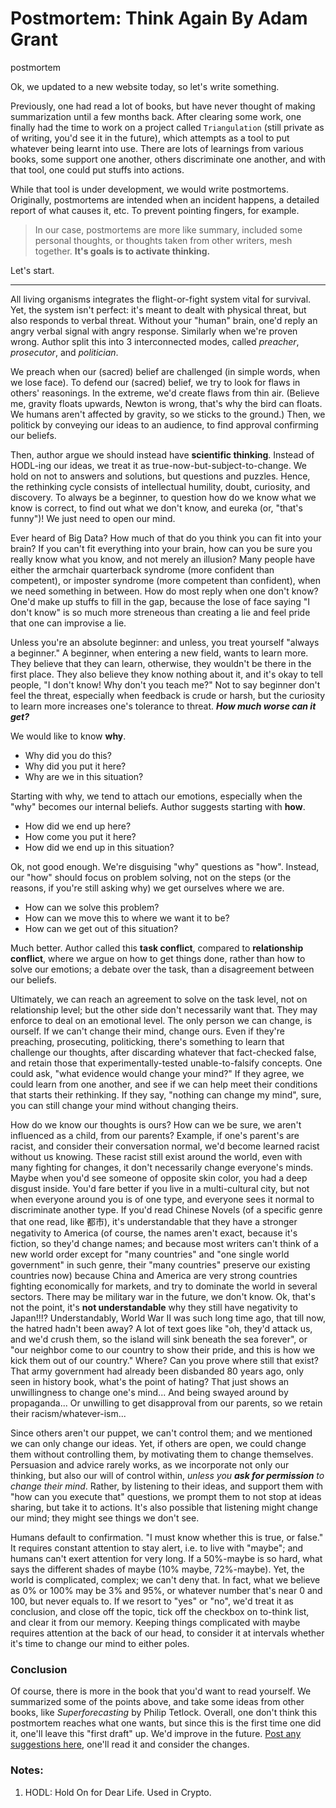 # Postmortem: Think Again By Adam Grant
postmortem

Ok, we updated to a new website today, so let's write something. 

Previously, one had read a lot of books, but have never thought of making summarization until a few months back. After clearing some work, one finally had the time to work on a project called `Triangulation` (still private as of writing, you'd see it in the future), which attempts as a tool to put whatever being learnt into use. There are lots of learnings from various books, some support one another, others discriminate one another, and with that tool, one could put stuffs into actions. 

While that tool is under development, we would write postmortems. Originally, postmortems are intended when an incident happens, a detailed report of what causes it, etc. To prevent pointing fingers, for example. 

> In our case, postmortems are more like summary, included some personal thoughts, or thoughts taken from other writers, mesh together. **It's goals is to activate thinking.** 

Let's start. 

---

All living organisms integrates the flight-or-fight system vital for survival. Yet, the system isn't perfect: it's meant to dealt with physical threat, but also responds to verbal threat. Without your "human" brain, one'd reply an angry verbal signal with angry response. Similarly when we're proven wrong. Author split this into 3 interconnected modes, called _preacher_, _prosecutor_, and _politician_. 

We preach when our (sacred) belief are challenged (in simple words, when we lose face). To defend our (sacred) belief, we try to look for flaws in others' reasonings. In the extreme, we'd create flaws from thin air. (Believe me, gravity floats upwards, Newton is wrong, that's why the bird can floats. We humans aren't affected by gravity, so we sticks to the ground.) Then, we politick by conveying our ideas to an audience, to find approval confirming our beliefs. 

Then, author argue we should instead have **scientific thinking**. Instead of HODL-ing our ideas, we treat it as true-now-but-subject-to-change. We hold on not to answers and solutions, but questions and puzzles. Hence, the rethinking cycle consists of intellectual humility, doubt, curiosity, and discovery. To always be a beginner, to question how do we know what we know is correct, to find out what we don't know, and eureka (or, "that's funny")! We just need to open our mind. 

Ever heard of Big Data? How much of that do you think you can fit into your brain? If you can't fit everything into your brain, how can you be sure you really know what you know, and not merely an illusion? Many people have either the armchair quarterback syndrome (more confident than competent), or imposter syndrome (more competent than confident), when we need something in between. How do most reply when one don't know? One'd make up stuffs to fill in the gap, because the lose of face saying "I don't know" is so much more streneous than creating a lie and feel pride that one can improvise a lie. 

Unless you're an absolute beginner: and unless, you treat yourself "always a beginner." A beginner, when entering a new field, wants to learn more. They believe that they can learn, otherwise, they wouldn't be there in the first place. They also believe they know nothing about it, and it's okay to tell people, "I don't know! Why don't you teach me?" Not to say beginner don't feel the threat, especially when feedback is crude or harsh, but the curiosity to learn more increases one's tolerance to threat. **_How much worse can it get?_**

We would like to know **why**. 
- Why did you do this? 
- Why did you put it here? 
- Why are we in this situation? 

Starting with why, we tend to attach our emotions, especially when the "why" becomes our internal beliefs. Author suggests starting with **how**. 
- How did we end up here? 
- How come you put it here? 
- How did we end up in this situation?

Ok, not good enough. We're disguising "why" questions as "how". Instead, our "how" should focus on problem solving, not on the steps (or the reasons, if you're still asking why) we get ourselves where we are. 
- How can we solve this problem? 
- How can we move this to where we want it to be? 
- How can we get out of this situation? 

Much better. Author called this **task conflict**, compared to **relationship conflict**, where we argue on how to get things done, rather than how to solve our emotions; a debate over the task, than a disagreement between our beliefs. 

Ultimately, we can reach an agreement to solve on the task level, not on relationship level; but the other side don't necessarily want that. They may enforce to deal on an emotional level. The only person we can change, is ourself. If we can't change their mind, change ours. Even if they're preaching, prosecuting, politicking, there's something to learn that challenge our thoughts, after discarding whatever that fact-checked false, and retain those that experimentally-tested unable-to-falsify concepts. One could ask, "what evidence would change your mind?" If they agree, we could learn from one another, and see if we can help meet their conditions that starts their rethinking. If they say, "nothing can change my mind", sure, you can still change your mind without changing theirs. 

How do we know our thoughts is ours? How can we be sure, we aren't influenced as a child, from our parents? Example, if one's parent's are racist, and consider their conversation normal, we'd become learned racist without us knowing. These racist still exist around the world, even with many fighting for changes, it don't necessarily change everyone's minds. Maybe when you'd see someone of opposite skin color, you had a deep disgust inside. You'd fare better if you live in a multi-cultural city, but not when everyone around you is of one type, and everyone sees it normal to discriminate another type. If you'd read Chinese Novels (of a specific genre that one read, like 都市), it's understandable that they have a stronger negativity to America (of course, the names aren't exact, because it's fiction, so they'd change names; and because most writers can't think of a new world order except for "many countries" and "one single world government" in such genre, their "many countries" preserve our existing countries now) because China and America are very strong countries fighting economically for markets, and try to dominate the world in several sectors. There may be military war in the future, we don't know. Ok, that's not the point, it's **not understandable** why they still have negativity to Japan!!!? Understandably, World War II was such long time ago, that till now, the hatred hadn't been away? A lot of text goes like "oh, they'd attack us, and we'd crush them, so the island will sink beneath the sea forever", or "our neighbor come to our country to show their pride, and this is how we kick them out of our country." Where? Can you prove where still that exist? That army government had already been disbanded 80 years ago, only seen in history book, what's the point of hating? That just shows an unwillingness to change one's mind... And being swayed around by propaganda... Or unwilling to get disapproval from our parents, so we retain their racism/whatever-ism...

Since others aren't our puppet, we can't control them; and we mentioned we can only change our ideas. Yet, if others are open, we could change them without controlling them, by motivating them to change themselves. Persuasion and advice rarely works, as we incorporate not only our thinking, but also our will of control within, _unless you **ask for permission** to change their mind_. Rather, by listening to their ideas, and support them with "how can you execute that" questions, we prompt them to not stop at ideas sharing, but take it to actions. It's also possible that listening might change our mind; they might see things we don't see. 

Humans default to confirmation. "I must know whether this is true, or false." It requires constant attention to stay alert, i.e. to live with "maybe"; and humans can't exert attention for very long. If a 50%-maybe is so hard, what says the different shades of maybe (10% maybe, 72%-maybe). Yet, the world is complicated, complex; we can't deny that. In fact, what we believe as 0% or 100% may be 3% and 95%, or whatever number that's near 0 and 100, but never equals to. If we resort to "yes" or "no", we'd treat it as conclusion, and close off the topic, tick off the checkbox on to-think list, and clear it from our memory. Keeping things complicated with maybe requires attention at the back of our head, to consider it at intervals whether it's time to change our mind to either poles. 

### Conclusion
Of course, there is more in the book that you'd want to read yourself. We summarized some of the points above, and take some ideas from other books, like _Superforecasting_ by Philip Tetlock. Overall, one don't think this postmortem reaches what one wants, but since this is the first time one did it, one'll leave this "first draft" up. We'd improve in the future. 
[Post any suggestions here](https://github.com/Wabinab/Wabinab.github.io/discussions/2), one'll read it and consider the changes. 


### Notes: 
1. HODL: Hold On for Dear Life. Used in Crypto. 
